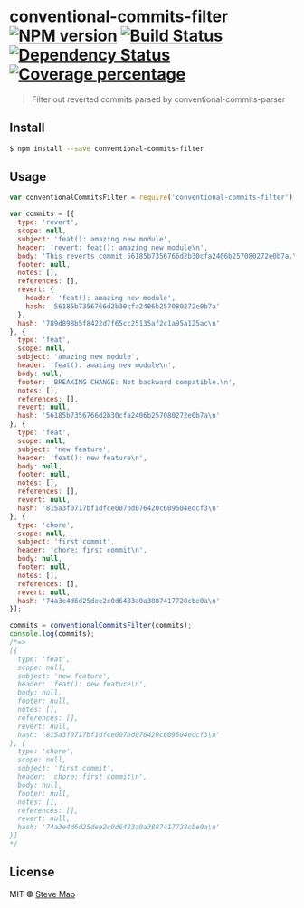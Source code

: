 # conventional-commits-filter [![NPM version][npm-image]][npm-url] [![Build Status][travis-image]][travis-url] [![Dependency Status][daviddm-image]][daviddm-url] [![Coverage percentage][coveralls-image]][coveralls-url]
> Filter out reverted commits parsed by conventional-commits-parser


## Install

```sh
$ npm install --save conventional-commits-filter
```


## Usage

```js
var conventionalCommitsFilter = require('conventional-commits-filter');

var commits = [{
  type: 'revert',
  scope: null,
  subject: 'feat(): amazing new module',
  header: 'revert: feat(): amazing new module\n',
  body: 'This reverts commit 56185b7356766d2b30cfa2406b257080272e0b7a.\n',
  footer: null,
  notes: [],
  references: [],
  revert: {
    header: 'feat(): amazing new module',
    hash: '56185b7356766d2b30cfa2406b257080272e0b7a'
  },
  hash: '789d898b5f8422d7f65cc25135af2c1a95a125ac\n'
}, {
  type: 'feat',
  scope: null,
  subject: 'amazing new module',
  header: 'feat(): amazing new module\n',
  body: null,
  footer: 'BREAKING CHANGE: Not backward compatible.\n',
  notes: [],
  references: [],
  revert: null,
  hash: '56185b7356766d2b30cfa2406b257080272e0b7a\n'
}, {
  type: 'feat',
  scope: null,
  subject: 'new feature',
  header: 'feat(): new feature\n',
  body: null,
  footer: null,
  notes: [],
  references: [],
  revert: null,
  hash: '815a3f0717bf1dfce007bd076420c609504edcf3\n'
}, {
  type: 'chore',
  scope: null,
  subject: 'first commit',
  header: 'chore: first commit\n',
  body: null,
  footer: null,
  notes: [],
  references: [],
  revert: null,
  hash: '74a3e4d6d25dee2c0d6483a0a3887417728cbe0a\n'
}];

commits = conventionalCommitsFilter(commits);
console.log(commits);
/*=>
[{
  type: 'feat',
  scope: null,
  subject: 'new feature',
  header: 'feat(): new feature\n',
  body: null,
  footer: null,
  notes: [],
  references: [],
  revert: null,
  hash: '815a3f0717bf1dfce007bd076420c609504edcf3\n'
}, {
  type: 'chore',
  scope: null,
  subject: 'first commit',
  header: 'chore: first commit\n',
  body: null,
  footer: null,
  notes: [],
  references: [],
  revert: null,
  hash: '74a3e4d6d25dee2c0d6483a0a3887417728cbe0a\n'
}]
*/
```

## License

MIT © [Steve Mao]()


[npm-image]: https://badge.fury.io/js/conventional-commits-filter.svg
[npm-url]: https://npmjs.org/package/conventional-commits-filter
[travis-image]: https://travis-ci.org//conventional-commits-filter.svg?branch=master
[travis-url]: https://travis-ci.org//conventional-commits-filter
[daviddm-image]: https://david-dm.org//conventional-commits-filter.svg?theme=shields.io
[daviddm-url]: https://david-dm.org//conventional-commits-filter
[coveralls-image]: https://coveralls.io/repos//conventional-commits-filter/badge.svg
[coveralls-url]: https://coveralls.io/r//conventional-commits-filter
